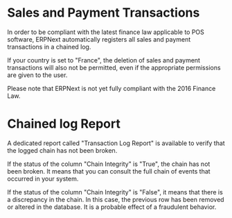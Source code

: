 
# Sales and Payment Transactions



In order to be compliant with the latest finance law applicable to POS software, ERPNext automatically registers all sales and payment transactions in a chained log.


If your country is set to "France", the deletion of sales and payment transactions will also not be permitted, even if the appropriate permissions are given to the user.


Please note that ERPNext is not yet fully compliant with the 2016 Finance Law.


# Chained log Report


A dedicated report called "Transaction Log Report" is available to verify that the logged chain has not been broken.


If the status of the column "Chain Integrity" is "True", the chain has not been broken.
It means that you can consult the full chain of events that occurred in your system.


If the status of the column "Chain Integrity" is "False", it means that there is a discrepancy in the chain.
In this case, the previous row has been removed or altered in the database. It is a probable effect of a fraudulent behavior.




